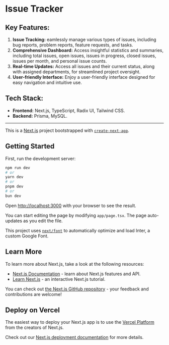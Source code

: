 # Issue Tracker

## Key Features:

<ol>
  <li><strong>Issue Tracking:</strong> eamlessly manage various types of issues, including bug reports, problem reports, feature requests, and tasks.</li>
  <li><strong>Comprehensive Dashboard:</strong> Access insightful statistics and summaries, including total issues, open issues, issues in progress, closed issues, issues per month, and personal issue counts.</li>
  <li><strong>Real-time Updates:</strong> Access all issues and their current status, along with assigned departments, for streamlined project oversight.</li>
  <li><strong>User-friendly Interface:</strong> Enjoy a user-friendly interface designed for easy navigation and intuitive use.</li>
</ol>


## Tech Stack:

<ul>
  <li><strong>Frontend:</strong> Next.js, TypeScript, Radix UI, Tailwind CSS.</li>
  <li><strong>Backend:</strong> Prisma, MySQL.</li>
</ul>

***

This is a [Next.js](https://nextjs.org/) project bootstrapped with [`create-next-app`](https://github.com/vercel/next.js/tree/canary/packages/create-next-app).

## Getting Started

First, run the development server:

```bash
npm run dev
# or
yarn dev
# or
pnpm dev
# or
bun dev
```

Open [http://localhost:3000](http://localhost:3000) with your browser to see the result.

You can start editing the page by modifying `app/page.tsx`. The page auto-updates as you edit the file.

This project uses [`next/font`](https://nextjs.org/docs/basic-features/font-optimization) to automatically optimize and load Inter, a custom Google Font.

## Learn More

To learn more about Next.js, take a look at the following resources:

- [Next.js Documentation](https://nextjs.org/docs) - learn about Next.js features and API.
- [Learn Next.js](https://nextjs.org/learn) - an interactive Next.js tutorial.

You can check out [the Next.js GitHub repository](https://github.com/vercel/next.js/) - your feedback and contributions are welcome!

## Deploy on Vercel

The easiest way to deploy your Next.js app is to use the [Vercel Platform](https://vercel.com/new?utm_medium=default-template&filter=next.js&utm_source=create-next-app&utm_campaign=create-next-app-readme) from the creators of Next.js.

Check out our [Next.js deployment documentation](https://nextjs.org/docs/deployment) for more details.
